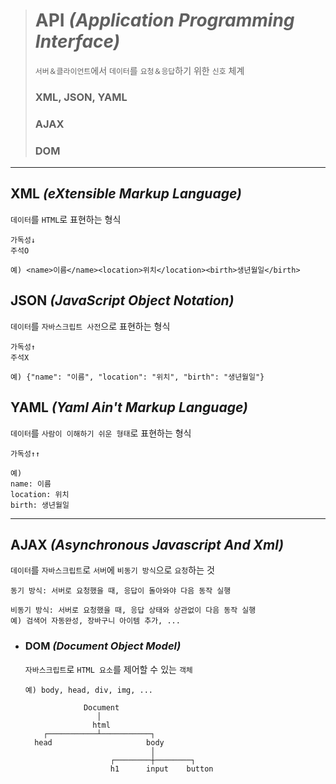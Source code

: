 ># API *(Application Programming Interface)*
>`서버＆클라이언트`에서 `데이터`를 `요청＆응답`하기 위한 `신호` 체계
>
>### XML, JSON, YAML
>### AJAX
>### DOM

---

## XML *(eXtensible Markup Language)*
`데이터`를 `HTML`로 표현하는 형식
```angular2html
가독성↓
주석O

예) <name>이름</name><location>위치</location><birth>생년월일</birth>
```

## JSON *(JavaScript Object Notation)*
`데이터`를 `자바스크립트 사전`으로 표현하는 형식
```angular2html
가독성↑
주석X

예) {"name": "이름", "location": "위치", "birth": "생년월일"}
```

## YAML *(Yaml Ain't Markup Language)*
`데이터`를 `사람이 이해하기 쉬운 형태`로 표현하는 형식
```angular2html
가독성↑↑

예) 
name: 이름
location: 위치
birth: 생년월일
```

---

## AJAX *(Asynchronous Javascript And Xml)*
`데이터`를 `자바스크립트`로 `서버`에 `비동기 방식`으로 `요청`하는 것
```angular2html
동기 방식: 서버로 요청했을 때, 응답이 돌아와야 다음 동작 실행

비동기 방식: 서버로 요청했을 때, 응답 상태와 상관없이 다음 동작 실행
예) 검색어 자동완성, 장바구니 아이템 추가, ...
```

+ ### DOM *(Document Object Model)*
    `자바스크립트`로 `HTML 요소`를 제어할 수 있는 `객체`
    ```
    예) body, head, div, img, ...
    
                 Document
                    │
                   html
        ┌───────────┴───────────┐
      head                     body
                                │
                       ┌────────┼────────┐
                       h1      input    button  
    ```
